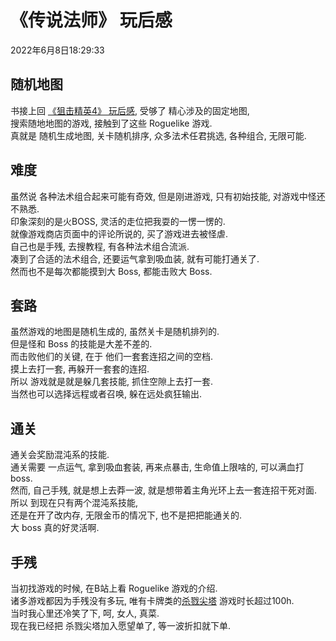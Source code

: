 # 《传说法师》 玩后感
2022年6月8日18:29:33  

## 随机地图
书接上回 [《狙击精英4》 玩后感](https://giiith.github.io/blog/readingNotes/SniperElite4.html), 受够了 精心涉及的固定地图,   
搜索随地地图的游戏, 接触到了这些 Roguelike 游戏.  
真就是 随机生成地图, 关卡随机排序, 众多法术任君挑选, 各种组合, 无限可能.  

## 难度
虽然说 各种法术组合起来可能有奇效, 但是刚进游戏, 只有初始技能, 对游戏中怪还不熟悉.  
印象深刻的是火BOSS, 灵活的走位把我耍的一愣一愣的.  
就像游戏商店页面中的评论所说的, 买了游戏进去被怪虐.  
自己也是手残, 去搜教程, 有各种法术组合流派.  
凑到了合适的法术组合, 还要运气拿到吸血装, 就有可能打通关了.  
然而也不是每次都能摸到大 Boss, 都能击败大 Boss.

## 套路
虽然游戏的地图是随机生成的, 虽然关卡是随机排列的.  
但是怪和 Boss 的技能是大差不差的.  
而击败他们的关键, 在于 他们一套套连招之间的空档.  
摸上去打一套, 再躲开一套套的连招.  
所以 游戏就是就是躲几套技能, 抓住空隙上去打一套.  
当然也可以选择远程或者召唤, 躲在远处疯狂输出.  

## 通关
通关会奖励混沌系的技能.  
通关需要 一点运气, 拿到吸血套装, 再来点暴击, 生命值上限啥的, 可以满血打boss.  
然而, 自己手残, 就是想上去莽一波, 就是想带着主角光环上去一套连招干死对面.  
所以 到现在只有两个混沌系技能,  
还是在开了改内存, 无限金币的情况下, 也不是把把能通关的.  
大 boss 真的好灵活啊.  

## 手残
当初找游戏的时候, 在B站上看 Roguelike 游戏的介绍.  
诸多游戏都因为手残没有多玩, 唯有卡牌类的[杀戮尖塔](https://store.steampowered.com/app/646570/Slay_the_Spire/?l=schinese&curator_clanid=26836284) 游戏时长超过100h.  
当时我心里还冷笑了下, 呵, 女人, 真菜.  
现在我已经把 杀戮尖塔加入愿望单了, 等一波折扣就下单.  
